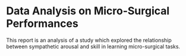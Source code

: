 # Data Analysis on Micro-Surgical Performances
 This report is an analysis of a study which explored the relationship between sympathetic arousal and skill in learning micro-surgical tasks.
